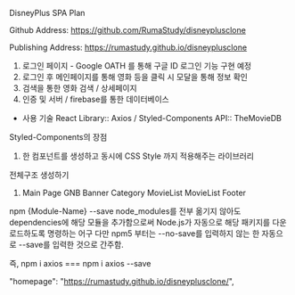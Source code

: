 DisneyPlus SPA Plan

Github Address: https://github.com/RumaStudy/disneyplusclone

Publishing Address: https://rumastudy.github.io/disneyplusclone

1. 로그인 페이지 - Google OATH 를 통해 구글 ID 로그인 기능 구현 예정
2. 로그인 후 메인페이지를 통해 영화 등을 클릭 시 모달을 통해 정보 확인
3. 검색을 통한 영화 검색 / 상세페이지
4. 인증 및 서버 / firebase를 통한 데이터베이스

- 사용 기술
  React
  Library:: Axios / Styled-Components
  API:: TheMovieDB

Styled-Components의 장점

1. 한 컴포넌트를 생성하고 동시에 CSS Style 까지 적용해주는 라이브러리

전체구조 생성하기

1. Main Page
   GNB
   Banner
   Category
   MovieList
   MovieList
   Footer

npm {Module-Name} --save
node_modules를 전부 옮기지 않아도 dependencies에 해당 모듈을 추가함으로써
Node.js가 자동으로 해당 패키지를 다운로드하도록 명령하는 어구
다만 npm5 부터는 --no-save를 입력하지 않는 한 자동으로 --save를 입력한 것으로 간주함.

즉, npm i axios === npm i axios --save

"homepage": "https://rumastudy.github.io/disneyplusclone/",
